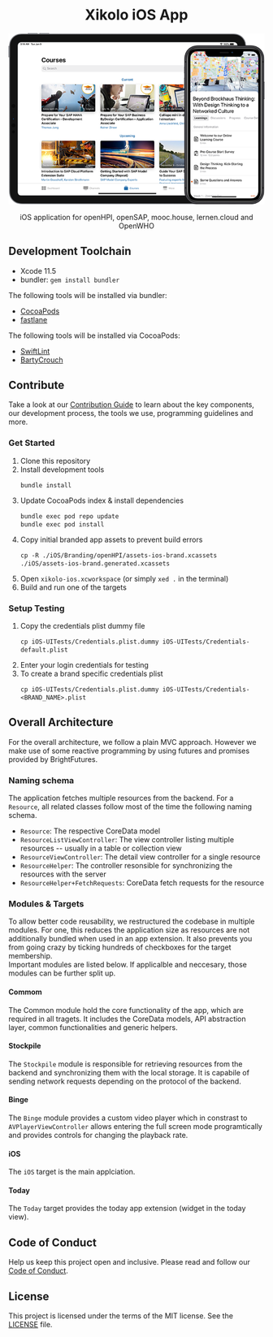 <h1 align="center">
    Xikolo iOS App
</h1>

<p align="center">
    <img src="assets/banner.png?raw=true" alt="xikolo-ios banner" height=style="height: 500px; object-fit: contain;" />
</p>

<p align="center">
    iOS application for openHPI, openSAP, mooc.house, lernen.cloud and OpenWHO
</p>

## Development Toolchain

- Xcode 11.5
- bundler: `gem install bundler`

The following tools will be installed via bundler:
- [CocoaPods](https://cocoapods.org/)
- [fastlane](https://fastlane.tools/)

The following tools will be installed via CocoaPods:
- [SwiftLint](https://github.com/realm/SwiftLint)
- [BartyCrouch](https://github.com/Flinesoft/BartyCrouch)

## Contribute

Take a look at our [Contribution Guide](CONTRIBUTING.md) to learn about the key components, our development process, the tools we use, programming guidelines and more.

### Get Started

1. Clone this repository 
1. Install development tools
   ```
   bundle install
   ```
1. Update CocoaPods index & install dependencies
   ```
   bundle exec pod repo update
   bundle exec pod install
   ```
1. Copy initial branded app assets to prevent build errors
   ```
   cp -R ./iOS/Branding/openHPI/assets-ios-brand.xcassets ./iOS/assets-ios-brand.generated.xcassets
   ```
1. Open `xikolo-ios.xcworkspace` (or simply `xed .` in the terminal)
1. Build and run one of the targets

### Setup Testing

1. Copy the credentials plist dummy file
   ```
   cp iOS-UITests/Credentials.plist.dummy iOS-UITests/Credentials-default.plist
   ```
1. Enter your login credentials for testing
1. To create a brand specific credentials plist
   ```
   cp iOS-UITests/Credentials.plist.dummy iOS-UITests/Credentials-<BRAND_NAME>.plist
   ```

## Overall Architecture

For the overall architecture, we follow a plain MVC approach. However we make use of some reactive programming by using futures and promises provided by BrightFutures.

### Naming schema

The application fetches multiple resources from the backend. For a `Resource`, all related classes follow most of the time the following naming schema.
 - `Resource`: The respective CoreData model
 - `ResourceListViewController`: The view controller listing multiple resources -- usually in a table or collection view
 - `ResourceViewController`: The detail view controller for a single resource
 - `ResourceHelper`: The controller resonsible for synchronizing the resources with the server
 - `ResourceHelper+FetchRequests`: CoreData fetch requests for the resource

### Modules & Targets

To allow better code reusability, we restructured the codebase in multiple modules. For one, this reduces the application size as resources are not additionally bundled when used in an app extension. It also prevents you from going crazy by ticking hundreds of checkboxes for the target membership.  
Important modules are listed below. If applicalble and neccesary, those modules can be further split up.

#### Commom

The Common module hold the core functionality of the app, which are required in all tragets. It includes the CoreData models, API abstraction layer, common functionalities and generic helpers.

#### Stockpile

The `Stockpile` module is responsible for retrieving resources from the backend and synchronizing them with the local storage. It is capabile of sending network requests depending on the protocol of the backend. 

#### Binge

The `Binge` module provides a custom video player which in constrast to `AVPlayerViewController` allows entering the full screen mode programtically and provides controls for changing the playback rate.

#### iOS

The `iOS` target is the main applciation.

#### Today

The `Today` target provides the today app extension (widget in the today view).

## Code of Conduct

Help us keep this project open and inclusive. Please read and follow our [Code of Conduct](CODE_OF_CONDUCT.md).

## License

This project is licensed under the terms of the MIT license. See the [LICENSE](LICENSE) file.
